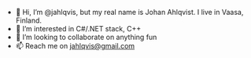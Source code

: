 - 👋 Hi, I’m @jahlqvis, but my real name is Johan Ahlqvist. I live in Vaasa, Finland.
- 👀 I’m interested in C#/.NET stack, C++
- 💞️ I’m looking to collaborate on anything fun 
- 📫 Reach me on jahlqvis@gmail.com

<!---
jahlqvis/jahlqvis is a ✨ special ✨ repository because its `README.md` (this file) appears on your GitHub profile.
You can click the Preview link to take a look at your changes.
--->
